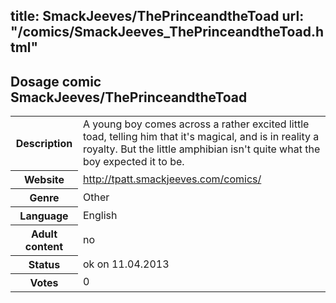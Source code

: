 title: SmackJeeves/ThePrinceandtheToad
url: "/comics/SmackJeeves_ThePrinceandtheToad.html"
---
Dosage comic SmackJeeves/ThePrinceandtheToad
-----------------------------------------

<table class="comicinfo">
<tr>
<th>Description</th><td>A young boy comes across a rather excited little toad, telling him that it's magical, and is in reality a royalty. But the little amphibian isn't quite what the boy expected it to be.</td>
</tr>
<tr>
<th>Website</th><td><a href="http://tpatt.smackjeeves.com/comics/">http://tpatt.smackjeeves.com/comics/</a></td>
</tr>
<tr>
<th>Genre</th><td>Other</td>
</tr>
<tr>
<th>Language</th><td>English</td>
</tr>
<tr>
<th>Adult content</th><td>no</td>
</tr>
<tr>
<th>Status</th><td>ok on 11.04.2013</td>
</tr>
<tr>
<th>Votes</th><td>0</div></td>
</tr>
</table>
